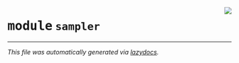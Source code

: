 <!-- markdownlint-disable -->

<a href="https://github.com/micheltokic/stable_baselines_model_based_rl/blob/main/stable_baselines_model_based_rl\sampler\__init__.py"><img align="right" style="float:right;" src="https://img.shields.io/badge/-source-cccccc?style=flat-square"></a>

# <kbd>module</kbd> `sampler`








---

_This file was automatically generated via [lazydocs](https://github.com/ml-tooling/lazydocs)._
